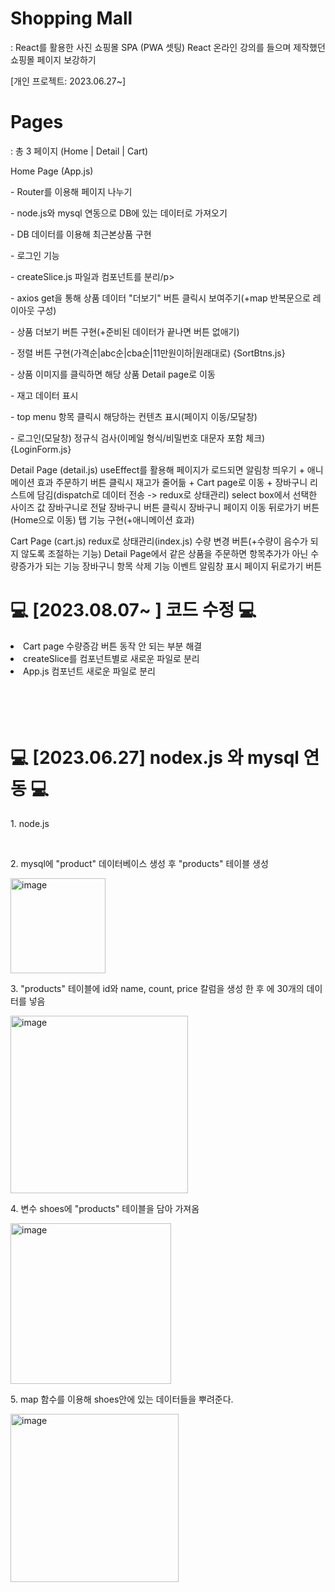 <h1> Shopping Mall</h1>
: React를 활용한 사진 쇼핑몰 SPA (PWA 셋팅)
React 온라인 강의를 들으며 제작했던 쇼핑몰 페이지 보강하기

[개인 프로젝트: 2023.06.27~]


<h1>Pages</h1>
: 총 3 페이지 (Home | Detail | Cart)


 Home Page (App.js)
<p>- Router를 이용해 페이지 나누기</p>
<p>- node.js와 mysql 연동으로 DB에 있는 데이터로 가져오기</p>
<p>- DB 데이터를 이용해 최근본상품 구현</p>
<p>- 로그인 기능</p>
<p>- createSlice.js 파일과 컴포넌트를 분리/p>
<p>- axios get을 통해 상품 데이터 "더보기" 버튼 클릭시 보여주기(+map 반복문으로 레이아웃 구성)</p>
<p>- 상품 더보기 버튼 구현(+준비된 데이터가 끝나면 버튼 없애기)</p>
<p>- 정렬 버튼 구현(가격순|abc순|cba순|11만원이하|원래대로) {SortBtns.js}</p>
<p>- 상품 이미지를 클릭하면 해당 상품 Detail page로 이동</p>
<p>- 재고 데이터 표시</p>
<p>- top menu 항목 클릭시 해당하는 컨텐츠 표시(페이지 이동/모달창)</p>
<p>- 로그인(모달창) 정규식 검사(이메일 형식/비밀번호 대문자 포함 체크) {LoginForm.js}</p>


Detail Page (detail.js)
useEffect를 활용해 페이지가 로드되면 알림창 띄우기 + 애니메이션 효과
주문하기 버튼 클릭시 재고가 줄어듦 + Cart page로 이동 + 장바구니 리스트에 담김(dispatch로 데이터 전송 -> redux로 상태관리)
select box에서 선택한 사이즈 값 장바구니로 전달
장바구니 버튼 클릭시 장바구니 페이지 이동
뒤로가기 버튼(Home으로 이동)
탭 기능 구현(+애니메이션 효과)


Cart Page (cart.js)
redux로 상태관리(index.js)
수량 변경 버튼(+수량이 음수가 되지 않도록 조절하는 기능)
Detail Page에서 같은 상품을 주문하면 항목추가가 아닌 수량증가가 되는 기능
장바구니 항목 삭제 기능
이벤트 알림창 표시
페이지 뒤로가기 버튼






<h1> 💻 [2023.08.07~ ] 코드 수정 💻 </h1>
<li>
  Cart page 수량증감 버튼 동작 안 되는 부분 해결
</li>
<li>
  createSlice를 컴포넌트별로 새로운 파일로 분리
</li>
<li>
  App.js 컴포넌트 새로운 파일로 분리
</li>


<br>
<br>
<br>
<br>


<h1> 💻 [2023.06.27] nodex.js 와 mysql 연동 💻 </h1>

<p> 1. node.js </p>
<br>
<p> 2. mysql에 "product" 데이터베이스 생성 후 "products" 테이블 생성 </p>
<img width="152" alt="image" src="https://github.com/byeon-seong-won/react.js_shopmall_project/assets/136781516/436b9e94-f81f-4f6d-9055-30747344df29">
<br>
<p> 3. "products" 테이블에 id와 name, count, price 칼럼을 생성 한 후 에 30개의 데이터를 넣음</p>
<img width="284" alt="image" src="https://github.com/byeon-seong-won/react.js_shopmall_project/assets/136781516/1cc8ff79-f5a3-4400-a30f-f1b7644f4c49">
<br>
<p> 4. 변수 shoes에 "products" 테이블을 담아 가져옴</p>
<img width="257" alt="image" src="https://github.com/byeon-seong-won/react.js_shopmall_project/assets/136781516/079c2186-7a1d-42da-b0ae-36e6b7ed3c51">
<br>
<p> 5. map 함수를 이용해 shoes안에 있는 데이터들을 뿌려준다. </p>
<img width="269" alt="image" src="https://github.com/byeon-seong-won/react.js_shopmall_project/assets/136781516/46ed1875-f10d-42e0-baf1-31d9361824f7">






